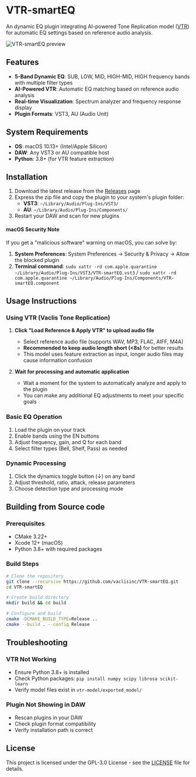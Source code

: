# VTR-smartEQ

An dynamic EQ plugin integrating AI-powered Tone Replication model ([VTR](https://github.com/vaclisinc/Vaclis_Tone_Replication/)) for automatic EQ settings based on reference audio analysis.

![VTR-smartEQ preview](https://raw.githubusercontent.com/vaclisinc/VTR-smartEQ/43ab351f3b64555691a31cb9854238d170dd4448/finish.gif)

## Features

- **5-Band Dynamic EQ**: SUB, LOW, MID, HIGH-MID, HIGH frequency bands with multiple filter types
- **AI-Powered VTR**: Automatic EQ matching based on reference audio analysis
- **Real-time Visualization**: Spectrum analyzer and frequency response display
- **Plugin Formats**: VST3, AU (Audio Unit)

## System Requirements

- **OS**: macOS 10.13+ (Intel/Apple Silicon)
- **DAW**: Any VST3 or AU compatible host
- **Python**: 3.8+ (for VTR feature extraction)

## Installation

1. Download the latest release from the [Releases](https://github.com/vaclisinc/VTR-smartEQ/releases) page
2. Express the zip file and copy the plugin to your system's plugin folder:
   - **VST3**: `~/Library/Audio/Plug-Ins/VST3/`
   - **AU**: `~/Library/Audio/Plug-Ins/Components/`
3. Restart your DAW and scan for new plugins

#### macOS Security Note
If you get a "malicious software" warning on macOS, you can solve by:
1. **System Preferences**: System Preferences → Security & Privacy → Allow the blocked plugin  
2. **Terminal command**: `sudo xattr -rd com.apple.quarantine ~/Library/Audio/Plug-Ins/VST3/VTR-smartEQ.vst3` / `sudo xattr -rd com.apple.quarantine ~/Library/Audio/Plug-Ins/Components/VTR-smartEQ.component`


## Usage Instructions

### Using VTR (Vaclis Tone Replication)

1. **Click "Load Reference & Apply VTR" to upload audio file**
   - Select reference audio file (supports WAV, MP3, FLAC, AIFF, M4A)
   - **Recommended to keep audio length short (<8s)** for better results
   - This model uses feature extraction as input, longer audio files may cause information confusion

2. **Wait for processing and automatic application**
   - Wait a moment for the system to automatically analyze and apply to the plugin
   - You can make any additional EQ adjustments to meet your specific goals

### Basic EQ Operation

1. Load the plugin on your track
2. Enable bands using the EN buttons
3. Adjust frequency, gain, and Q for each band
4. Select filter types (Bell, Shelf, Pass) as needed

### Dynamic Processing

1. Click the dynamics toggle button (↓) on any band
2. Adjust threshold, ratio, attack, release parameters
3. Choose detection type and processing mode

## Building from Source code

### Prerequisites
- CMake 3.22+
- Xcode 12+ (macOS)
- Python 3.8+ with required packages

### Build Steps
```bash
# Clone the repository
git clone --recursive https://github.com/vaclisinc/VTR-smartEQ.git
cd VTR-smartEQ

# Create build directory
mkdir build && cd build

# Configure and build
cmake -DCMAKE_BUILD_TYPE=Release ..
cmake --build . --config Release
```

## Troubleshooting

### VTR Not Working
- Ensure Python 3.8+ is installed
- Check Python packages: `pip install numpy scipy librosa scikit-learn`
- Verify model files exist in `vtr-model/exported_model/`

### Plugin Not Showing in DAW
- Rescan plugins in your DAW
- Check plugin format compatibility
- Verify installation path is correct

## License

This project is licensed under the GPL-3.0 License - see the [LICENSE](LICENSE) file for details.
